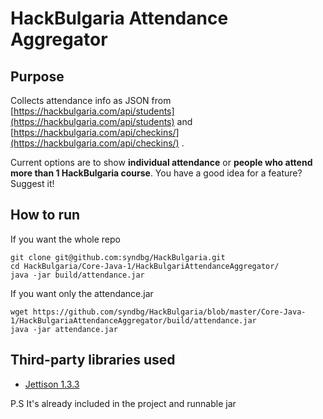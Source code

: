 # HackBulgaria Attendance Aggregator

## Purpose
Collects attendance info as JSON from [https://hackbulgaria.com/api/students](https://hackbulgaria.com/api/students) and [https://hackbulgaria.com/api/checkins/](https://hackbulgaria.com/api/checkins/) .

Current options are to show **individual attendance** or **people who attend more than 1 HackBulgaria course**. 
You have a good idea for a feature? Suggest it!

## How to run
If you want the whole repo
```
git clone git@github.com:syndbg/HackBulgaria.git
cd HackBulgaria/Core-Java-1/HackBulgariAttendanceAggregator/
java -jar build/attendance.jar
```


If you want only the attendance.jar
```
wget https://github.com/syndbg/HackBulgaria/blob/master/Core-Java-1/HackBulgariaAttendanceAggregator/build/attendance.jar
java -jar attendance.jar
```

## Third-party libraries used 
* [Jettison 1.3.3](http://jettison.codehaus.org/)

P.S It's already included in the project and runnable jar

